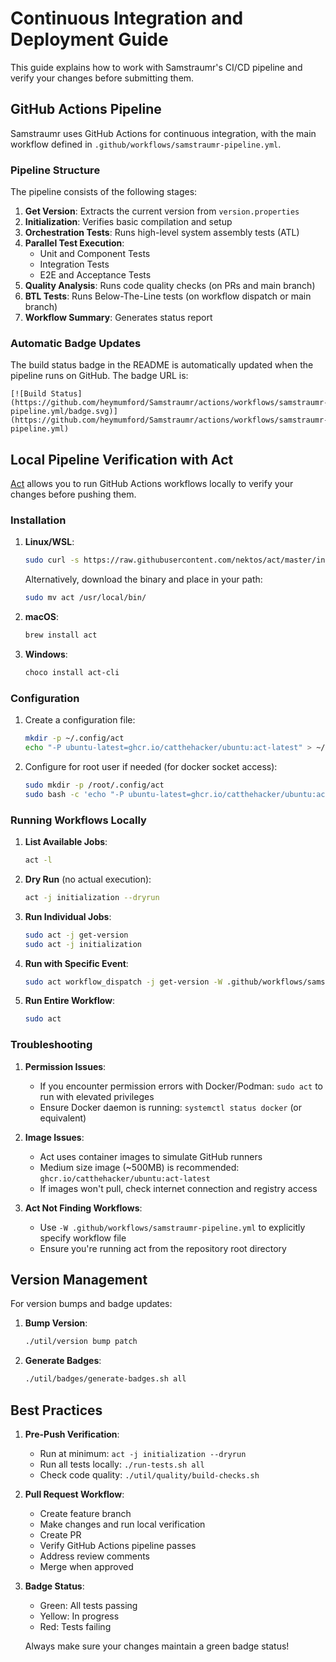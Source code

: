 # Continuous Integration and Deployment Guide

This guide explains how to work with Samstraumr's CI/CD pipeline and verify your changes before submitting them.

## GitHub Actions Pipeline

Samstraumr uses GitHub Actions for continuous integration, with the main workflow defined in `.github/workflows/samstraumr-pipeline.yml`.

### Pipeline Structure

The pipeline consists of the following stages:

1. **Get Version**: Extracts the current version from `version.properties`
2. **Initialization**: Verifies basic compilation and setup
3. **Orchestration Tests**: Runs high-level system assembly tests (ATL)
4. **Parallel Test Execution**:
   - Unit and Component Tests
   - Integration Tests
   - E2E and Acceptance Tests
5. **Quality Analysis**: Runs code quality checks (on PRs and main branch)
6. **BTL Tests**: Runs Below-The-Line tests (on workflow dispatch or main branch)
7. **Workflow Summary**: Generates status report

### Automatic Badge Updates

The build status badge in the README is automatically updated when the pipeline runs on GitHub. The badge URL is:

```
[![Build Status](https://github.com/heymumford/Samstraumr/actions/workflows/samstraumr-pipeline.yml/badge.svg)](https://github.com/heymumford/Samstraumr/actions/workflows/samstraumr-pipeline.yml)
```

## Local Pipeline Verification with Act

[Act](https://github.com/nektos/act) allows you to run GitHub Actions workflows locally to verify your changes before pushing them.

### Installation

1. **Linux/WSL**:
   ```bash
   sudo curl -s https://raw.githubusercontent.com/nektos/act/master/install.sh | sudo bash
   ```
   
   Alternatively, download the binary and place in your path:
   ```bash
   sudo mv act /usr/local/bin/
   ```

2. **macOS**:
   ```bash
   brew install act
   ```

3. **Windows**:
   ```bash
   choco install act-cli
   ```

### Configuration

1. Create a configuration file:
   ```bash
   mkdir -p ~/.config/act
   echo "-P ubuntu-latest=ghcr.io/catthehacker/ubuntu:act-latest" > ~/.config/act/actrc
   ```

2. Configure for root user if needed (for docker socket access):
   ```bash
   sudo mkdir -p /root/.config/act
   sudo bash -c 'echo "-P ubuntu-latest=ghcr.io/catthehacker/ubuntu:act-latest" > /root/.config/act/actrc'
   ```

### Running Workflows Locally

1. **List Available Jobs**:
   ```bash
   act -l
   ```

2. **Dry Run** (no actual execution):
   ```bash
   act -j initialization --dryrun
   ```

3. **Run Individual Jobs**:
   ```bash
   sudo act -j get-version
   sudo act -j initialization
   ```

4. **Run with Specific Event**:
   ```bash
   sudo act workflow_dispatch -j get-version -W .github/workflows/samstraumr-pipeline.yml
   ```

5. **Run Entire Workflow**:
   ```bash
   sudo act
   ```

### Troubleshooting

1. **Permission Issues**:
   - If you encounter permission errors with Docker/Podman: `sudo act` to run with elevated privileges
   - Ensure Docker daemon is running: `systemctl status docker` (or equivalent)

2. **Image Issues**:
   - Act uses container images to simulate GitHub runners
   - Medium size image (~500MB) is recommended: `ghcr.io/catthehacker/ubuntu:act-latest`
   - If images won't pull, check internet connection and registry access

3. **Act Not Finding Workflows**:
   - Use `-W .github/workflows/samstraumr-pipeline.yml` to explicitly specify workflow file
   - Ensure you're running act from the repository root directory

## Version Management

For version bumps and badge updates:

1. **Bump Version**:
   ```bash
   ./util/version bump patch
   ```

2. **Generate Badges**:
   ```bash
   ./util/badges/generate-badges.sh all
   ```

## Best Practices

1. **Pre-Push Verification**:
   - Run at minimum: `act -j initialization --dryrun`
   - Run all tests locally: `./run-tests.sh all`
   - Check code quality: `./util/quality/build-checks.sh`

2. **Pull Request Workflow**:
   - Create feature branch
   - Make changes and run local verification
   - Create PR
   - Verify GitHub Actions pipeline passes
   - Address review comments
   - Merge when approved

3. **Badge Status**:
   - Green: All tests passing
   - Yellow: In progress
   - Red: Tests failing
   
   Always make sure your changes maintain a green badge status!